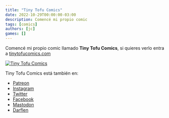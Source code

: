 ```yaml
---
title: "Tiny Tofu Comics"
date: 2022-10-29T00:00:00-03:00
description: Comencé mi propio comic
tags: [comics]
authors: [jc]
games: []
---
```


Comencé mi propio comic llamado **Tiny Tofu Comics**, si quieres verlo entra a [tinytofucomics.com](https://tinytofucomics.com)

[![Tiny Tofu Comics](banner.png)](https://tinytofucomics.com)

Tiny Tofu Comics está también en:
- [Patreon](https://patreon.com/tinytofucomics)
- [Instagram](https://instagram.com/tinytofucomics)
- [Twitter](https://twitter.com/tinytofucomics)
- [Facebook](https://facebook.com/tinytofucomics)
- [Mastodon](https://mastodon.social/@tinytofucomics)
- [Darflen](https://darflen.com/users/61c60d54c62d9d4229bf840a)
